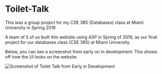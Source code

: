 # Toilet-Talk
This was a group project for my CSE 385 (Databases) class at Miami University in Spring 2019

A team of 5 of us built this website using ASP in Spring of 2019, as our final project for our databases class (CSE 385) at Miami University.

Below, you can see a screenshot from early on in development. This shows off how the UI looks on the website.

![Screenshot of Toilet Talk from Early in Development](http://alexdgray.com/imgs/tolietTalk.png)

